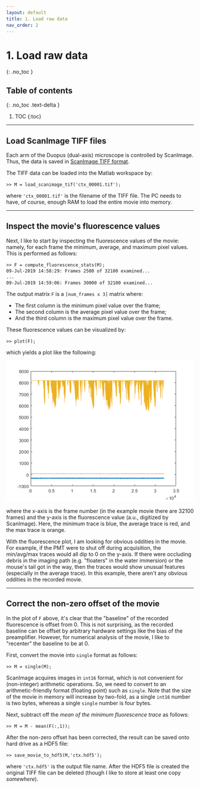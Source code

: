 ```yaml
---
layout: default
title: 1. Load raw data
nav_order: 2
---
```


# 1. Load raw data
{: .no_toc }

## Table of contents
{: .no_toc .text-delta }

1. TOC
{:toc}

---

## Load ScanImage TIFF files

Each arm of the Duopus (dual-axis) microscope is controlled by ScanImage. Thus, the data is saved in [ScanImage TIFF format](http://scanimage.vidriotechnologies.com/display/SI2019/Output+Files).

The TIFF data can be loaded into the Matlab workspace by:
```
>> M = load_scanimage_tif('ctx_00001.tif');
```
where `'ctx_00001.tif'` is the filename of the TIFF file. The PC needs to have, of course, enough RAM to load the entire movie into memory.

---

## Inspect the movie's fluorescence values

Next, I like to start by inspecting the fluorescence values of the movie: namely, for each frame the minimum, average, and maximum pixel values. This is performed as follows:
```
>> F = compute_fluorescence_stats(M);
09-Jul-2019 14:58:29: Frames 2500 of 32100 examined...
...
09-Jul-2019 14:59:06: Frames 30000 of 32100 examined...
```
The output matrix `F` is a `[num_frames x 3]` matrix where:

- The first column is the minimum pixel value over the frame;
- The second column is the average pixel value over the frame;
- And the third column is the maximum pixel value over the frame.

These fluorescence values can be visualized by:
```
>> plot(F);
```
which yields a plot like the following:

![Plot of the min/avg/max fluorescence](fluorescence_plot.png)

where the x-axis is the frame number (in the example movie there are 32100 frames) and the y-axis is the fluorescence value (a.u., digitized by ScanImage). Here, the minimum trace is blue, the average trace is red, and the max trace is orange.

With the fluorescence plot, I am looking for obvious oddities in the movie. For example, if the PMT were to shut off during acquisition, the min/avg/max traces would all dip to 0 on the y-axis. If there were occluding debris in the imaging path (e.g. "floaters" in the water immersion) or the mouse's tail got in the way, then the traces would show unusual features (especially in the average trace). In this example, there aren't any obvious oddities in the recorded movie.

---

## Correct the non-zero offset of the movie

In the plot of `F` above, it's clear that the "baseline" of the recorded fluorescence is offset from 0. This is not surprising, as the recorded baseline can be offset by arbitrary hardware settings like the bias of the preamplifier. However, for numerical analysis of the movie, I like to "recenter" the baseline to be at 0.

First, convert the movie into `single` format as follows:
```
>> M = single(M);
```

ScanImage acquires images in `int16` format, which is not convenient for (non-integer) arithmetic operations. So, we need to convert to an arithmetic-friendly format (floating point) such as `single`. Note that the size of the movie in memory will increase by two-fold, as a single `int16` number is two bytes, whereas a single `single` number is four bytes.

Next, subtract off the _mean of the minimum fluorescence trace_ as follows:
```
>> M = M - mean(F(:,1));
```

After the non-zero offset has been corrected, the result can be saved onto hard drive as a HDF5 file:
```
>> save_movie_to_hdf5(M,'ctx.hdf5');
```
where `'ctx.hdf5'` is the output file name. After the HDF5 file is created the original TIFF file can be deleted (though I like to store at least one copy _somewhere_).
